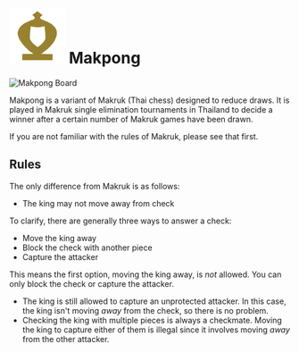 # ![Makpong](https://github.com/gbtami/pychess-variants/blob/master/static/icons/makpong.svg) Makpong

![Makpong Board](https://github.com/gbtami/pychess-variants/blob/master/static/images/MakrukGuide/Makruk.png?raw=true)

Makpong is a variant of Makruk (Thai chess) designed to reduce draws. It is played in Makruk single elimination tournaments in Thailand to decide a winner after a certain number of Makruk games have been drawn.

If you are not familiar with the rules of Makruk, please see that first.

## Rules

The only difference from Makruk is as follows:

* The king may not move away from check

To clarify, there are generally three ways to answer a check:
* Move the king away
* Block the check with another piece
* Capture the attacker

This means the first option, moving the king away, is *not* allowed. You can only block the check or capture the attacker.
* The king is still allowed to capture an unprotected attacker. In this case, the king isn't moving *away* from the check, so there is no problem.
* Checking the king with multiple pieces is always a checkmate. Moving the king to capture either of them is illegal since it involves moving *away* from the other attacker.
